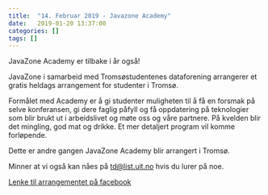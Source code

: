 ```yaml
---
title:  "14. Februar 2019 - Javazone Academy"
date:   2019-01-20 13:37:00
categories: [] 
tags: []
---
```


JavaZone Academy er tilbake i år også!

JavaZone i samarbeid med Tromsøstudentenes dataforening arrangerer et gratis heldags arrangement for studenter i Tromsø. 

Formålet med Academy er å gi studenter muligheten til å få en forsmak på selve konferansen, gi dere faglig påfyll og få oppdatering på teknologier som blir brukt ut i arbeidslivet og møte oss og våre partnere. På kvelden blir det mingling, god mat og drikke. Et mer detaljert program vil komme forløpende.

Dette er andre gangen JavaZone Academy blir arrangert i Tromsø.




Minner at vi også kan nåes på [td@list.uit.no](mailto:td@list.uit.no) hvis du lurer på noe.

[Lenke til arrangementet på facebook](https://www.facebook.com/events/1957306014318976/)
